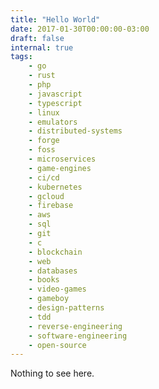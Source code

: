 ```yaml
---
title: "Hello World"
date: 2017-01-30T00:00:00-03:00
draft: false
internal: true
tags: 
    - go
    - rust
    - php
    - javascript
    - typescript
    - linux
    - emulators
    - distributed-systems
    - forge
    - foss
    - microservices
    - game-engines
    - ci/cd
    - kubernetes
    - gcloud
    - firebase
    - aws
    - sql
    - git
    - c
    - blockchain
    - web
    - databases
    - books
    - video-games
    - gameboy
    - design-patterns
    - tdd
    - reverse-engineering
    - software-engineering
    - open-source
---
```


Nothing to see here.